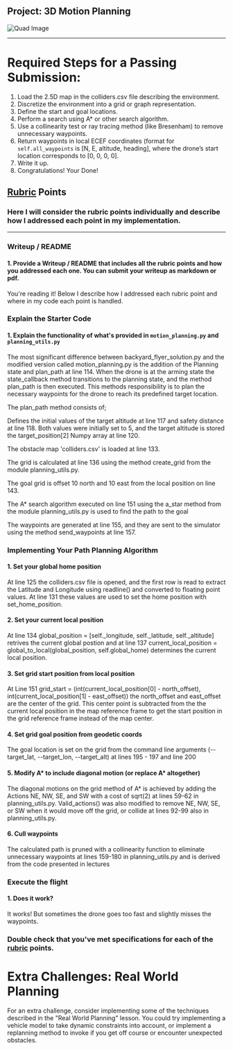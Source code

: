## Project: 3D Motion Planning
![Quad Image](./misc/enroute.png)

---


# Required Steps for a Passing Submission:
1. Load the 2.5D map in the colliders.csv file describing the environment.
2. Discretize the environment into a grid or graph representation.
3. Define the start and goal locations.
4. Perform a search using A* or other search algorithm.
5. Use a collinearity test or ray tracing method (like Bresenham) to remove unnecessary waypoints.
6. Return waypoints in local ECEF coordinates (format for `self.all_waypoints` is [N, E, altitude, heading], where the drone’s start location corresponds to [0, 0, 0, 0].
7. Write it up.
8. Congratulations!  Your Done!

## [Rubric](https://review.udacity.com/#!/rubrics/1534/view) Points
### Here I will consider the rubric points individually and describe how I addressed each point in my implementation.  

---
### Writeup / README

#### 1. Provide a Writeup / README that includes all the rubric points and how you addressed each one.  You can submit your writeup as markdown or pdf.  

You're reading it! Below I describe how I addressed each rubric point and where in my code each point is handled.

### Explain the Starter Code

#### 1. Explain the functionality of what's provided in `motion_planning.py` and `planning_utils.py`
The most significant difference between backyard_flyer_solution.py and the modified version called motion_planning.py is the addition of the Planning state and plan_path at line 114. When the drone is at the arming state the state_callback method transitions to the planning state, and the method plan_path is then executed. This methods responsibility is to plan the necessary waypoints for the drone to reach its predefined target location.

The plan_path method consists of;

Defines the initial values of the target altitude at line 117 and safety distance at line 118. Both values were initially set to 5, and the target altitude is stored the target_position[2] Numpy array at line 120.

The obstacle map 'colliders.csv' is loaded at line 133.

The grid is calculated at line 136 using the method create_grid from the module planning_utils.py.

The goal grid is offset 10 north and 10 east from the local position on line 143.

The A* search algorithm executed on line 151 using the a_star method from the module planning_utils.py is used to find the path to the goal

The waypoints are generated at line 155, and they are sent to the simulator using the method send_waypoints at line 157.


### Implementing Your Path Planning Algorithm

#### 1. Set your global home position
At line 125 the colliders.csv file is opened, and the first row is read to extract the Latitude and Longitude using readline() and converted to floating point values. At line 131 these values are used to set the home position with set_home_position.

#### 2. Set your current local position
At line 134 global_position = [self._longitude, self._latitude, self._altitude] retrives the current global postion  and at line 137 current_local_position = global_to_local(global_position, self.global_home) determines the current local position.
#### 3. Set grid start position from local position
At Line 151 grid_start = (int(current_local_position[0] - north_offset), int(current_local_position[1] - east_offset)) the north_offset and east_offset are the center of the grid. This center point is subtracted from the the current local position in the map reference frame to get the start position in the grid reference frame instead of the map center.
#### 4. Set grid goal position from geodetic coords
The goal location is set on the grid from the command line arguments (--target_lat, --target_lon, --target_alt) at lines 195 - 197 and line 200

#### 5. Modify A* to include diagonal motion (or replace A* altogether)
The diagonal motions on the grid method of A* is achieved by adding the Actions NE, NW, SE, and SW with a cost of sqrt(2) at lines 59-62 in planning_utils.py. Valid_actions() was also modified to remove NE, NW, SE, or SW when it would move off the grid, or collide at lines 92-99 also in planning_utils.py.
#### 6. Cull waypoints 
The calculated path is pruned with a collinearity function to eliminate unnecessary waypoints at lines 159-180 in planning_utils.py and is derived from the code presented in lectures
### Execute the flight
#### 1. Does it work?
It works! But sometimes the drone goes too fast and slightly misses the waypoints. 

### Double check that you've met specifications for each of the [rubric](https://review.udacity.com/#!/rubrics/1534/view) points.
  
# Extra Challenges: Real World Planning

For an extra challenge, consider implementing some of the techniques described in the "Real World Planning" lesson. You could try implementing a vehicle model to take dynamic constraints into account, or implement a replanning method to invoke if you get off course or encounter unexpected obstacles.


